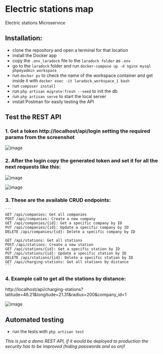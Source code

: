 # Electric stations map
Electric stations Microservice

## Installation:
- clone the repository and open a terminal for that location
- install the Docker app
- copy the `.env_laradock` file to the `laradock folder` as `.env`
- go to the `laradock` folder and run `docker-compose up -d nginx mysql phpmyadmin workspace`
- run `docker ps` to check the name of the workspace container and get inside it with `docker exec -it laradock_workspace_1 bash`
- run `composer install`
- run `php artisan migrate:fresh --seed` to init the db
- run `php artisan serve` to start the local server
- install Postman for easily testing the API

## Test the REST API

### 1. Get a token http://localhost/api/login setting the required params from the screenshot

![image](https://github.com/spatariu/electricmap/assets/3978400/c2e7d542-2179-42a1-a00d-c8704be65ed3)

### 2. After the login copy the generated token and set it for all the next requests like this:

![image](https://github.com/spatariu/electricmap/assets/3978400/c66b3b85-4d05-40cc-81db-da8705a7ae03)

![image](https://github.com/spatariu/electricmap/assets/3978400/7547e481-bd02-4e33-9071-c915971c049c)

### 3. These are the available CRUD endpoints:
    ```
    GET /api/companies: Get all companies
    POST /api/companies: Create a new company
    GET /api/companies/{id}: Get a specific company by ID
    PUT /api/companies/{id}: Update a specific company by ID
    DELETE /api/companies/{id}: Delete a specific company by ID

    GET /api/stations: Get all stations
    POST /api/stations: Create a new station
    GET /api/stations/{id}: Get a specific station by ID
    PUT /api/stations/{id}: Update a specific station by ID
    DELETE /api/stations/{id}: Delete a specific station by ID
    GET /api/charging-stations: Get all stations by distance
    ```
### 4. Example call to get all the stations by distance:

http://localhost/api/charging-stations?latitude=46.21&longitude=21.31&radius=200&company_id=1

![image](https://github.com/spatariu/electricmap/assets/3978400/c44c990e-eaf1-4e32-a9a0-d215fb948fa8)

## Automated testing

- run the tests with `php artisan test`


*This is just a demo REST API, if it would be deployed to production the security has to be improved (hiding passwords and so on)!*

